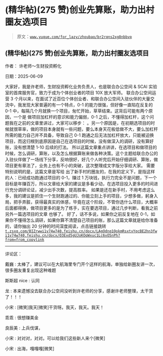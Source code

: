 # (精华帖)(275 赞)创业先算账，助力出村圈友选项目

> 原文：[`www.yuque.com/for_lazy/zhoubao/br2rqns2xg8nbbvp`](https://www.yuque.com/for_lazy/zhoubao/br2rqns2xg8nbbvp)

## (精华帖)(275 赞)创业先算账，助力出村圈友选项目

作者： 许老师～生财投资孵化

日期：2025-06-09

大家好，我是许老师，生财投资孵化业务负责人，也是联合办公空间 & SCAI 实验室的首席服务官，致力于成为个体创业者的项目 10X 放大军师。
联合办公空间运营 3 个月以来，在面试了近百位个体创业者、和联合办公空间入驻伙伴的大量交流中，我发现大家普遍的有一个特点，0-1 的能力很强，但好像一直陷在反复的 0-1 中，每隔几个月就换一个项目，匆忙开始，草草结束。这背后可能有两个原因，一个是
做项目加杠杆的意识和能力偏弱，0-1 之后，不懂得加杠杆，这个问题我在之前的文章里讲过，大家可以移步：
。另一个原因是，在初期选项目的时候就很草率，做的项目本身就有一些问题，要么本身天花板低做不大，要么加杠杆所需的能力自己并不具备，导致自己
0-1 跑通之后无法加杠杆放大，只能被迫换项目，而这归根到底原因是自己在选项目的时候，没有做深入的调研，没有算好账，没有想清楚 1-10 后续的打法。
所以这篇文章重点讲讲，在选项目和做项目的时候，怎么调研，算账，以及怎么根据算账来做各种决策。这个主题给联合办公的入驻伙伴做了一场线下分享，反响很好，好几个人听完后开始仔细调研、算账，做项目更有章法了，业务上也有不小的突破，这次整理成文字版分享给大家。
需要特别说明的是，这篇文章是写给
出了新手村的圈友的，在我的定义下，是指这样的人：已经成功跑通过项目的 0-1，赚过 1 万块钱，执行力完全不是问题，下一个目标是年赚百万，所以文章给大家的建议是多看少动，在选项目投入更多的时间进行充分调研论证，减少出手次数，提高胜率。
如果是还在新手村，不用考虑这么多，我的建议是抓住一个生财跑通过的、你能立刻上手的项目，少想多做，躬身入局，把手弄脏，获得最真实的体感，毕竟在这个阶段，不管你选什么项目，大概率后面都得换，做项目更多的是为了练手，实在要选项目，通过几步判断，看我之前另外一篇选项目的文章
也够了。 好了，话不多说，如果你之前反复地在 0-1，如果你不懂得怎么调研，如果你算不清楚自己项目的账，那么这篇文章就是给你准备的，请你抽出
20 分钟的时间深度阅读，点击链接跳转 [`t.zsxq.com/BIZrw`](https://t.zsxq.com/BIZrw)[`wi1v74w740.feishu.cn/docx/LAgQdnq1QokmRsxtvYqcBE2hn3f`](https://wi1v74w740.feishu.cn/docx/LAgQdnq1QokmRsxtvYqcBE2hn3f)[`wi1v74w740.feishu.cn/docx/O3Exd5gUJoKOqWxuc1Lc6vO5nPh?from=from_copylink`](https://wi1v74w740.feishu.cn/docx/O3Exd5gUJoKOqWxuc1Lc6vO5nPh?from=from_copylink)

* * *

评论区：

戴巍 : 太棒了，建议可以在大航海里专门开个这样的航海，单独给新圈友讲一次，很多圈友重复出现这种难题

斯斯超 nice : 认同

龙 : 本来遗憾没去联合办公空间没听到许老师的分享，感谢许老师整理，太干货了！！！

小宋 : [微笑]我天[微笑]干货呀。我天，我天。我天！

乖乖 : 很想赚美金

良辰美 : 上兵伐谋，

小宋 : 对对对，对对。可以给我们这些新人来个[微笑]

小宋 : 出海，嘎嘎嘎[微笑]